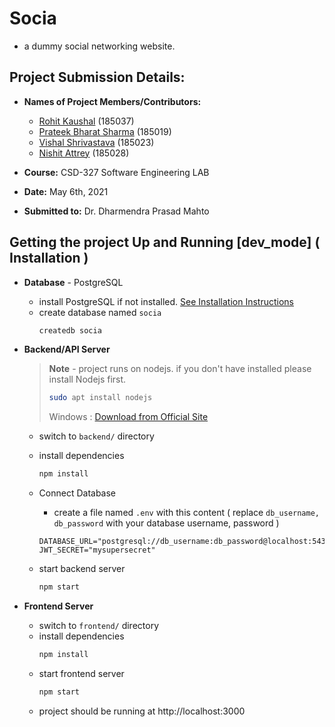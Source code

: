 # Socia

- a dummy social networking website.

## Project Submission Details:


* **Names of Project Members/Contributors:**

	* [Rohit Kaushal](https://github.com/RohitKaushal7) (185037) 
	* [Prateek Bharat Sharma](https://github.com/prateeksharma21) (185019)
	* [Vishal Shrivastava](https://github.com/vishalshrivastava16) (185023)
	* [Nishit Attrey](https://github.com/NishitAttrey) (185028)

* **Course:**  CSD-327 Software Engineering LAB
* **Date:** May 6th, 2021
* **Submitted to:** Dr. Dharmendra Prasad Mahto

## Getting the project Up and Running [dev_mode] ( Installation )

- **Database** - PostgreSQL
  - install PostgreSQL if not installed. [See Installation Instructions](https://www.postgresql.org/download/linux/ubuntu/)
  - create database named `socia`
    ```bash
    createdb socia
    ```
- **Backend/API Server**

  > **Note** - project runs on nodejs. if you don't have installed please install Nodejs first.
  >
  > ```bash
  > sudo apt install nodejs
  > ```
  >
  > Windows : [Download from Official Site](https://nodejs.org/en/download/)

  - switch to `backend/` directory
  - install dependencies
    ```bash
    npm install
    ```
  - Connect Database
    - create a file named `.env` with this content ( replace `db_username, db_password` with your database username, password )
    ```
    DATABASE_URL="postgresql://db_username:db_password@localhost:5432/socia"
    JWT_SECRET="mysupersecret"
    ```
  - start backend server

    ```bash
    npm start
    ```

- **Frontend Server**
  - switch to `frontend/` directory
  - install dependencies
    ```bash
    npm install
    ```
  - start frontend server
    ```bash
    npm start
    ```
  - project should be running at http://localhost:3000

